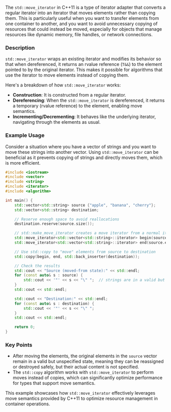 The `std::move_iterator` in C++11 is a type of iterator adapter that converts a regular iterator into an iterator that moves elements rather than copying them. This is particularly useful when you want to transfer elements from one container to another, and you want to avoid unnecessary copying of resources that could instead be moved, especially for objects that manage resources like dynamic memory, file handles, or network connections.

### Description

`std::move_iterator` wraps an existing iterator and modifies its behavior so that when dereferenced, it returns an rvalue reference (`T&&`) to the element pointed to by the original iterator. This makes it possible for algorithms that use the iterator to move elements instead of copying them.

Here's a breakdown of how `std::move_iterator` works:
- **Construction**: It is constructed from a regular iterator.
- **Dereferencing**: When the `std::move_iterator` is dereferenced, it returns a temporary (rvalue reference) to the element, enabling move semantics.
- **Incrementing/Decrementing**: It behaves like the underlying iterator, navigating through the elements as usual.

### Example Usage

Consider a situation where you have a vector of strings and you want to move these strings into another vector. Using `std::move_iterator` can be beneficial as it prevents copying of strings and directly moves them, which is more efficient.

```cpp
#include <iostream>
#include <vector>
#include <string>
#include <iterator>
#include <algorithm>

int main() {
    std::vector<std::string> source {"apple", "banana", "cherry"};
    std::vector<std::string> destination;

    // Reserve enough space to avoid reallocations
    destination.reserve(source.size());

    // std::make_move_iterator creates a move iterator from a normal iterator
    std::move_iterator<std::vector<std::string>::iterator> begin(source.begin());
    std::move_iterator<std::vector<std::string>::iterator> end(source.end());

    // Use std::copy to "move" elements from source to destination
    std::copy(begin, end, std::back_inserter(destination));

    // Check the results
    std::cout << "Source (moved-from state):" << std::endl;
    for (const auto& s : source) {
        std::cout << '"' << s << "\" ";  // strings are in a valid but unspecified state
    }
    std::cout << std::endl;

    std::cout << "Destination:" << std::endl;
    for (const auto& s : destination) {
        std::cout << '"' << s << "\" ";
    }
    std::cout << std::endl;

    return 0;
}
```

### Key Points
- After moving the elements, the original elements in the `source` vector remain in a valid but unspecified state, meaning they can be reassigned or destroyed safely, but their actual content is not specified.
- The `std::copy` algorithm works with `std::move_iterator` to perform moves instead of copies, which can significantly optimize performance for types that support move semantics.

This example showcases how `std::move_iterator` effectively leverages move semantics provided by C++11 to optimize resource management in container operations.